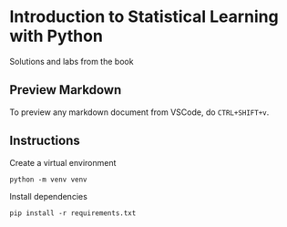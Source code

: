 # Introduction to Statistical Learning with Python

Solutions and labs from the book

## Preview Markdown

To preview any markdown document from VSCode, do `CTRL+SHIFT+v`.

## Instructions

Create a virtual environment

`python -m venv venv`

Install dependencies

`pip install -r requirements.txt`